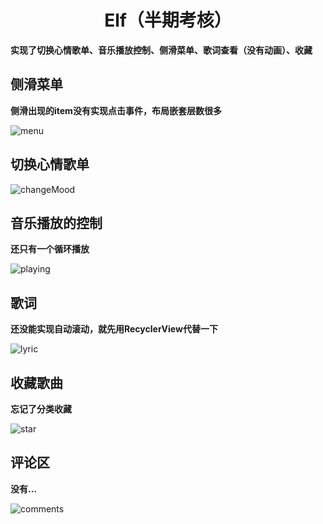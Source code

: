  # <center>Elf（半期考核）</center>

 **实现了切换心情歌单、音乐播放控制、侧滑菜单、歌词查看（没有动画）、收藏**

## 侧滑菜单

  **侧滑出现的item没有实现点击事件，布局嵌套层数很多**

 ![menu](img/menu.gif)

## 切换心情歌单

 ![changeMood](img/change_mood.gif)

## 音乐播放的控制

  **还只有一个循环播放**

 ![playing](img/playing.gif)

## 歌词

  **还没能实现自动滚动，就先用RecyclerView代替一下**

 ![lyric](img/lyric.gif)

## 收藏歌曲

  **忘记了分类收藏**

 ![star](img/star.gif)

## 评论区

  **没有...**

 ![comments](img/comments.gif)